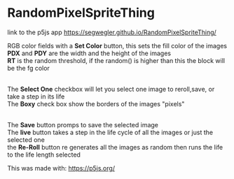 # RandomPixelSpriteThing

link to the p5js app
https://segwegler.github.io/RandomPixelSpriteThing/

RGB color fields with a <B>Set Color</b> button, this sets the fill color of the images
<br><b>PDX</b> and <b>PDY</b> are the width and the height of the images
<br><b>RT</b> is the random threshold, if the random() is higher than this the block will be the fg color

<br>The <b>Select One</b> checkbox will let you select one image to reroll,save, or take a step in its life
<br>The <b>Boxy</b> check box show the borders of the images "pixels"

<br>The <b>Save</b> button promps to save the selected image
<br>The <b>live</b> button takes a step in the life cycle of all the images or just the selected one
<br>the <b>Re-Roll</b> button re generates all the images as random then runs the life to the life length selected

This was made with: https://p5js.org/
